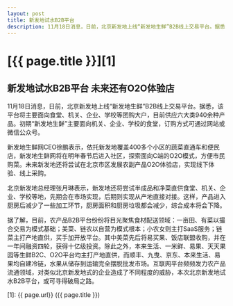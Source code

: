 ```yaml
---
layout: post
title: 新发地试水B2B平台
description: 11月18日消息，日前，北京新发地上线“新发地生鲜”B2B线上交易平台。据悉，该平台将主要面向食堂、机关、企业、学校等团购大户，目前供应六大类940余种产品。初期“新发地生鲜”主要面向机关、企业、学校的食堂，订购方式可通过网站或微信公众号。
---
```

# [{{ page.title }}][1]

## 新发地试水B2B平台 未来还有O2O体验店

11月18日消息，日前，北京新发地上线“新发地生鲜”B2B线上交易平台。据悉，该平台将主要面向食堂、机关、企业、学校等团购大户，目前供应六大类940余种产品。初期“新发地生鲜”主要面向机关、企业、学校的食堂，订购方式可通过网站或微信公众号。

新发地生鲜网CEO徐鹏表示，依托新发地覆盖400多个小区的蔬菜直通车和便民店，新发地生鲜网将在明年春节后进入社区，探索面向C端的O2O模式，方便市民购菜。未来新发地还将尝试在北京市区发展农副产品O2O体验店，实现线下体验、线上采购。

北京新发地总经理张月琳表示，新发地还将尝试半成品和净菜直供食堂、机关、企业、学校等地，先期会在市场实现，后期则实现从产地直接对接。这样，产品进入厨房后减少了一些加工环节，厨房面积和厨房垃圾都会减少，综合成本将会下降。

据了解，目前，农产品B2B平台纷纷将目光聚焦食材配送领域：一亩田、有菜以撮合交易为模式基础；美菜、链农以自营为模式根本；小农女则主打SaaS服务；链菜主打产地直供，买手加开放平台。其中美菜先后将易买果、饭店联盟收购，并在一年间融资四轮，获得十亿级投资。除此之外，本来生活、一米鲜、易果、天天果园等生鲜B2C、O2O平台均主打产地直供，而顺丰、九曳、京东、本来生活、易果均自建冷链，水果从储存到运输完全摆脱批发市场。互联网平台频频发力农产品流通领域，对类似北京新发地式的企业造成了不同程度的威胁，本次北京新发地试水B2B平台，或可寻得破局之路。

[1]: {{ page.url}} ({{ page.title }})

